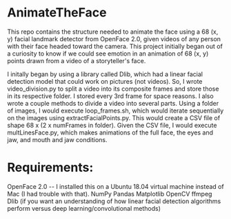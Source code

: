# AnimateTheFace

This repo contains the structure needed to animate the face using a 68 (x, y) facial landmark detector from OpenFace 2.0, given videos of any person with their face headed toward the camera. This project initially began out of a curiosity to know if we could see emotion in an animation of 68 (x, y) points drawn from a video of a storyteller's face.

I initally began by using a library called Dlib, which had a linear facial detection model that could work on pictures (not videos). So, I wrote video_division.py to split a video into its composite frames and store those in its respective folder. I stored every 3rd frame for space reasons. I also wrote a couple methods to divide a video into several parts. Using a folder of images, I would execute loop_frames.sh, which would iterate sequentially on the images using extractFacialPoints.py. This would create a CSV file of shape 68 x (2 x numFrames in folder). Given the CSV file, I would execute multLinesFace.py, which makes animations of the full face, the eyes and jaw, and mouth and jaw conditions. 

# Requirements: 
OpenFace 2.0 -- I installed this on a Ubuntu 18.04 virtual machine instead of Mac (I had trouble with that).
NumPy
Pandas
Matplotlib
OpenCV
ffmpeg
Dlib (if you want an understanding of how linear facial detection algorithms perform versus deep learning/convolutional methods)
